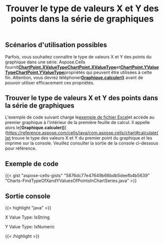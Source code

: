 ﻿---
title: Trouver le type de valeurs X et Y des points dans la série de graphiques
type: docs
weight: 110
url: /fr/java/find-type-of-x-and-y-values-of-points-in-chart-series/
---
## **Scénarios d'utilisation possibles**

Parfois, vous souhaitez connaître le type de valeurs X et Y des points du graphique dans une série. Aspose.Cells fournit[**ChartPoint.XValueTypeChartPoint.XValueType**](https://reference.aspose.com/cells/java/com.aspose.cells/chartpoint#XValueType)et[**ChartPoint.YValueTypeChartPoint.YValueType**](https://reference.aspose.com/cells/java/com.aspose.cells/chartpoint#YValueType)propriétés qui peuvent être utilisées à cette fin. Attention, vous devrez téléphoner[**Graphique.calculer()**](https://reference.aspose.com/cells/java/com.aspose.cells/chart#calculate()) avant de pouvoir utiliser efficacement ces propriétés.

## **Trouver le type de valeurs X et Y des points dans la série de graphiques**

L'exemple de code suivant charge le[exemple de fichier Excel](64716920.xlsx)et accède au premier graphique à l'intérieur de la première feuille de calcul. Il appelle alors le[**Graphique.calculer()**](https://reference.aspose.com/cells/java/com.aspose.cells/chart#calculate()et trouve le type des valeurs X et Y du premier point du graphique et les imprime sur la console. Veuillez consulter la sortie de la console ci-dessous pour référence.

## **Exemple de code**

{{< gist "aspose-cells-gists" "5876dc77e47649b66bdb5deefb4b5639" "Charts-FindTypeOfXandYValuesOfPointsInChartSeries.java" >}}

## **Sortie console**

{{< highlight "java" >}}

X Value Type: IsString

Y Value Type: IsNumeric

{{< /highlight >}}
